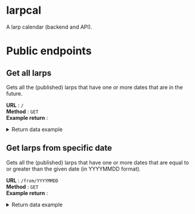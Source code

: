 # larpcal
A larp calendar (backend and API).

# Public endpoints
## Get all larps
Gets all the (published) larps that have one or more dates that are in the future.

**URL** : `/`<br>
**Method** : `GET`<br>
**Example return** : <br>
<details>
<summary>Return data example</summary>

```json
[
  {
    "id": 2,
    "name": "Another Larp",
    "organizers": "Ho Chi HEHE Minh",
    "pitch": "In the grim dark future there is only war",
    "url": "https://goatse.cx",
    "email": null,
    "published": "Y",
    "cancelled": "N",
    "changedAt": "2024-09-16 13:40:28",
    "dates": [
      {
        "date_start": "2024-09-26",
        "date_end": "2024-09-27"
      }
    ]
  },
  {
    "id": 1,
    "name": "TestLarp",
    "organizers": "Godzilla Hårddisksson, Atropos Studios, Jan Bananberg",
    "pitch": "THis is a pitch",
    "url": "https://www.google.com",
    "email": "foo@bar.com",
    "published": "Y",
    "cancelled": "N",
    "changedAt": "2024-09-16 12:10:57",
    "dates": [
      {
        "date_start": "2024-08-22",
        "date_end": "2024-08-24"
      },
      {
        "date_start": "2024-10-04",
        "date_end": "2021-10-06"
      }
    ]
  }
]
```
</details>

## Get larps from specific date
Gets all the (published) larps that have one or more dates that are equal to or greater than the given date (in YYYYMMDD format).

**URL** : `/from/YYYYMMDD`<br>
**Method** : `GET`<br>
**Example return** : <br>
<details>
<summary>Return data example</summary>

```json
[
  {
    "id": 2,
    "name": "Another Larp",
    "organizers": "Ho Chi HEHE Minh",
    "pitch": "In the grim dark future there is only war",
    "url": "https://goatse.cx",
    "email": null,
    "published": "Y",
    "cancelled": "N",
    "changedAt": "2024-09-16 13:40:28",
    "dates": [
      {
        "date_start": "2024-09-26",
        "date_end": "2024-09-27"
      }
    ]
  }
]
```
</details>
